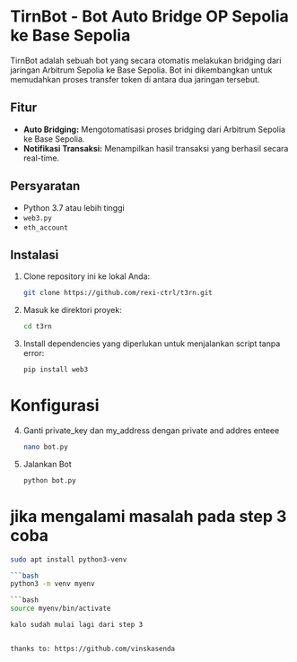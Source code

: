 # TirnBot - Bot Auto Bridge OP Sepolia ke Base Sepolia

TirnBot adalah sebuah bot yang secara otomatis melakukan bridging dari jaringan Arbitrum Sepolia ke Base Sepolia. Bot ini dikembangkan untuk memudahkan proses transfer token di antara dua jaringan tersebut.

## Fitur
- **Auto Bridging:** Mengotomatisasi proses bridging dari Arbitrum Sepolia ke Base Sepolia.
- **Notifikasi Transaksi:** Menampilkan hasil transaksi yang berhasil secara real-time.

## Persyaratan
- Python 3.7 atau lebih tinggi
- `web3.py`
- `eth_account`

## Instalasi

1. Clone repository ini ke lokal Anda:

   ```bash
   git clone https://github.com/rexi-ctrl/t3rn.git
2. Masuk ke direktori proyek:
   ```bash
   cd t3rn
3. Install dependencies yang diperlukan untuk menjalankan script tanpa error:
   ```bash
   pip install web3

# Konfigurasi

4. Ganti private_key dan my_address dengan
   private and addres enteee

   ```bash
   nano bot.py
   
5. Jalankan Bot
   
   ```bash
   python bot.py

# jika mengalami masalah pada step 3 coba

   ```bash
   sudo apt install python3-venv

   ```bash
   python3 -m venv myenv

   ```bash
   source myenv/bin/activate

kalo sudah mulai lagi dari step 3


thanks to: https://github.com/vinskasenda
